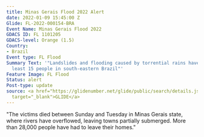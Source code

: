 ```yaml
---
title: Minas Gerais Flood 2022 Alert
date: 2022-01-09 15:45:00 Z
Glide: FL-2022-000154-BRA
Event Name: Minas Gerais Flood 2022
GDACS ID: FL 1101205
GDACS-level: Orange (1.5)
Country:
- Brazil
Event type: FL Flood
Summary Text: '"Landslides and flooding caused by torrential rains have killed at
  least 15 people in south-eastern Brazil"'
Feature Image: FL Flood
Status: alert
Post-type: update
source: <a href="https://glidenumber.net/glide/public/search/details.jsp?glide=22514&record=2&last=7475"
  target="_blank">GLIDE</a>
---
```


"The victims died between Sunday and Tuesday in Minas Gerais state, where rivers have overflowed, leaving towns partially submerged. More than 28,000 people have had to leave their homes."